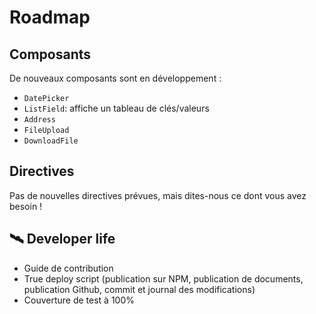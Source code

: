 # Roadmap

## Composants

De nouveaux composants sont en développement :

- `DatePicker`
- `ListField`: affiche un tableau de clés/valeurs
- `Address`
- `FileUpload`
- `DownloadFile`

## Directives

Pas de nouvelles directives prévues, mais dites-nous ce dont vous avez besoin !

## 🛰️ Developer life

- Guide de contribution
- True deploy script (publication sur NPM, publication de documents, publication Github, commit et journal des modifications)
- Couverture de test à 100%

